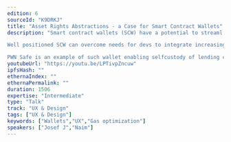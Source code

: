 ```yaml
---
edition: 6
sourceId: "K9DRKJ"
title: "Asset Rights Abstractions - a Case for Smart Contract Wallets"
description: "Smart contract wallets (SCW) have a potential to streaml UX and increase compatibility of asset and dapp contracts. 

Well positioned SCW can overcome needs for devs to integrate increasing number of standards. Instead SCWs can improve composability between dapps and decrease the amount of TXs needed, enabling dev to focus on core features rather than handling custom or niche cases of asset contracts. 

PWN Safe is an example of such wallet enabling selfcustody of lending collateral."
youtubeUrl: "https://youtu.be/LPTivpZncuw"
ipfsHash: ""
ethernaIndex: ""
ethernaPermalink: ""
duration: 1506
expertise: "Intermediate"
type: "Talk"
track: "UX & Design"
tags: ["UX & Design"]
keywords: ["Wallets","UX","Gas optimization"]
speakers: ["Josef J","Naim"]
---
```

